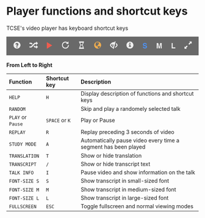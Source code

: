 # Player functions and shortcut keys

TCSE's video player has keyboard shortcut keys

![Player Controls](images/10.png)

**From Left to Right**

| Function | Shortcut key | Description |
| :--- | :--- | :--- |
| `HELP` | `H` | Display description of functions and shortcut keys |
| `RANDOM` |  | Skip and play a randomely selected talk |
| `PLAY` or `Pause` | `SPACE` or `K` | Play or Pause |
| `REPLAY` | `R` | Replay preceding 3 seconds of video |
| `STUDY MODE` | `A` | Automatically pause video every time a segment has been played |
| `TRANSLATION` | `T` | Show or hide translation |
| `TRANSCRIPT` | `/` | Show or hide transcript text |
| `TALK INFO` | `I` | Pause video and show information on the talk |
| `FONT-SIZE S` | `S` | Show transcript in small-sized font |
| `FONT-SIZE M` | `M` | Show transcript in medium-sized font |
| `FONT-SIZE L` | `L` | Show transcript in large-sized font |
| `FULLSCREEN` | `ESC` | Toggle fullscreen and normal viewing modes |

